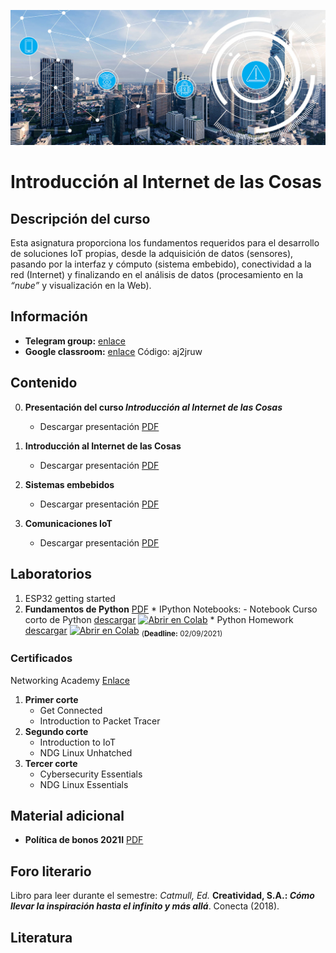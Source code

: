 [![banner](/_assets/pics/iotbanner.jpg)](https://github.com/marcoteran/internetofthings)
# Introducción al Internet de las Cosas

## Descripción del curso

Esta asignatura proporciona los fundamentos requeridos para el desarrollo de soluciones IoT propias, desde la adquisición de datos (sensores), pasando por la interfaz y cómputo (sistema embebido), conectividad a la red (Internet) y finalizando en el análisis de datos (procesamiento en la *“nube”* y visualización en la Web).

## Información
* **Telegram group:** [enlace](https://t.me/+QizdrNBgrr9lOWVh)
* **Google classroom:** [enlace](https://classroom.google.com/c/NDU4NDA1NjA0MjE1?cjc=aj2jruw) Código: aj2jruw

## Contenido

0. **Presentación del curso *Introducción al Internet de las Cosas***
	* Descargar presentación [PDF](https://github.com/marcoteran/internetofthings/raw/master/lectures/00_internetofthings_syllabus.pdf)

1. **Introducción al Internet de las Cosas**
	* Descargar presentación [PDF](https://github.com/marcoteran/internetofthings/raw/master/lectures/01_internetofthings_iotintroduction.pdf)

2. **Sistemas embebidos**
	* Descargar presentación [PDF](https://github.com/marcoteran/internetofthings/raw/master/lectures/02_internetofthings_embeddedsystems.pdf)

3. **Comunicaciones IoT**
	* Descargar presentación [PDF](https://github.com/marcoteran/internetofthings/raw/master/lectures/03_internetofthings_iotcommunications.pdf)


## Laboratorios
1. ESP32 getting started 
2. **Fundamentos de Python** [PDF](https://github.com/marcoteran/internetofthings/raw/master/lectures/04_internetofthings_pythoncrashcourse.pdf)
		* IPython Notebooks:
			- Notebook Curso corto de Python [descargar](https://github.com/marcoteran/internetofthings/blob/master/laboratory/00_introtopython/01_internetofthings_pythoncrashcourse.ipynb)
			[![Abrir en Colab](https://colab.research.google.com/assets/colab-badge.svg)](https://colab.research.google.com/github/marcoteran/internetofthings/blob/master/laboratory/00_introtopython/01_internetofthings_pythoncrashcourse.ipynb)
				* Python Homework [descargar](https://github.com/marcoteran/internetofthings/blob/master/laboratory/00_introtopython/02_internetofthings_pythoncrashcoursehomework.ipynb)
				[![Abrir en Colab](https://colab.research.google.com/assets/colab-badge.svg)](https://colab.research.google.com/github/marcoteran/internetofthings/blob/master/laboratory/00_introtopython/02_internetofthings_pythoncrashcoursehomework.ipynb)
				<sub>(**Deadline:** 02/09/2021)</sub>

### Certificados
Networking Academy [Enlace](https://www.netacad.com/)
1. **Primer corte** 
	- Get Connected
	- Introduction to Packet Tracer
2. **Segundo corte**
	- Introduction to IoT
	- NDG Linux Unhatched
3. **Tercer corte**
	- Cybersecurity Essentials
	- NDG Linux Essentials

## Material adicional

* **Política de bonos 2021I** [PDF](https://github.com/marcoteran/internetofthings/raw/master/files/_others/BONOSpolicy_2022I.pdf)


## Foro literario
Libro para leer durante el semestre:
*Catmull, Ed.* **Creatividad, S.A.: *Cómo llevar la inspiración hasta el infinito y más allá***. Conecta (2018).

## Literatura

